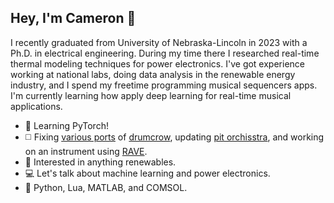 ## Hey, I'm Cameron 🌆

I recently graduated from University of Nebraska-Lincoln in 2023 with a Ph.D. in electrical engineering. During my time there I researched real-time thermal modeling techniques for power electronics. I've got experience working at national labs, doing data analysis in the renewable energy industry, and I spend my freetime programming musical sequencers apps. I'm currently learning how apply deep learning for real-time musical applications.
- 🌱 Learning PyTorch!
- ◻️ Fixing [various ports](<https://github.com/entzmingerc/nb_drumcrow>) of [drumcrow](<https://github.com/entzmingerc/drumcrow>), updating [pit orchisstra](<https://github.com/entzmingerc/pit-orchisstra>), and working on an instrument using [RAVE](<https://github.com/entzmingerc/RAVE_instrument>).  
- 🌻 Interested in anything renewables.
- 💻 Let's talk about machine learning and power electronics.
- 📖 Python, Lua, MATLAB, and COMSOL.
